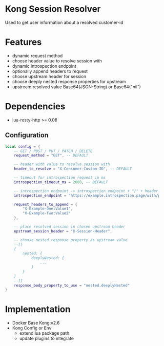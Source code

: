 Kong Session Resolver
====================

Used to get user information about a resolved customer-id

Features
=================================
  - dynamic request method
  - choose header value to resolve session with
  - dynamic introspection endpoint
  - optionally append headers to request
  - choose upstream header for session
  - choose deeply nested response properties for upstream
  - upstream resolved value Base64(JSON-String) or Base64("nil")

Dependencies
============
- lua-resty-http >= 0.08

Configuration
-------
```lua
local config = {
    -- GET / POST / PUT / PATCH / DELETE
    request_method = "GET", -- DEFAULT

    -- header with value to resolve session with
    header_to_resolve = "X-Consumer-Custom-ID", -- DEFAULT

    -- timeout for introspection request in ms
    introspection_timeout_ms = 2000, -- DEFAULT

    -- introspection endpoint -> introspection_endpoint + "/" + header_to_resolve
    introspection_endpoint = "https://example.introspection.page/with/path",

    request_headers_to_append = {
        "X-Example-One:Value1",
        "X-Example-Two:Value2"
    },

    -- place resolved session in chosen upstream header
    upstream_session_header = "X-Session-Header",

    -- choose nested response property as upstream value
    --[[
    {
        nested: {
            deeplyNested: {
                ...
            }
        }
    }
    --]]
    response_body_property_to_use = "nested.deeplyNested"
}
```

Implementation
===============
- Docker Base Kong:v2.6
- Kong Config or Env
    - extend lua package path
    - update plugins to integrate
